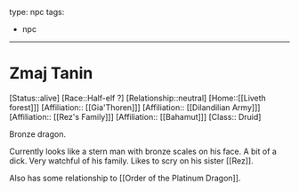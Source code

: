 type: npc
tags: 
- npc
---

# Zmaj Tanin
[Status::alive]
[Race::Half-elf ?]
[Relationship::neutral]
[Home::[[Liveth forest]]]
[Affiliation:: [[Gia'Thoren]]]
[Affiliation:: [[Dilandilian Army]]]
[Affiliation:: [[Rez's Family]]]
[Affiliation:: [[Bahamut]]]
[Class:: Druid]

Bronze dragon. 

Currently looks like a stern man with bronze scales on his face. A bit of a dick. Very watchful of his family. Likes to scry on his sister [[Rez]]. 

Also has some relationship to [[Order of the Platinum Dragon]]. 